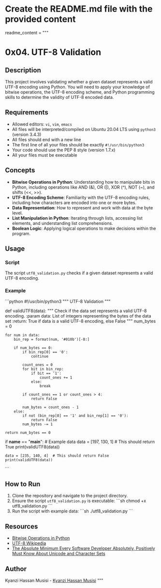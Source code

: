 # Create the README.md file with the provided content
readme_content = """
# 0x04. UTF-8 Validation

## Description

This project involves validating whether a given dataset represents a valid UTF-8 encoding using Python. You will need to apply your knowledge of bitwise operations, the UTF-8 encoding scheme, and Python programming skills to determine the validity of UTF-8 encoded data.

## Requirements

- Allowed editors: `vi`, `vim`, `emacs`
- All files will be interpreted/compiled on Ubuntu 20.04 LTS using `python3` (version 3.4.3)
- All files should end with a new line
- The first line of all your files should be exactly `#!/usr/bin/python3`
- Your code should use the PEP 8 style (version 1.7.x)
- All your files must be executable

## Concepts

- **Bitwise Operations in Python**: Understanding how to manipulate bits in Python, including operations like AND (&), OR (|), XOR (^), NOT (~), and shifts (<<, >>).
- **UTF-8 Encoding Scheme**: Familiarity with the UTF-8 encoding rules, including how characters are encoded into one or more bytes.
- **Data Representation**: How to represent and work with data at the byte level.
- **List Manipulation in Python**: Iterating through lists, accessing list elements, and understanding list comprehensions.
- **Boolean Logic**: Applying logical operations to make decisions within the program.

## Usage

### Script

The script `utf8_validation.py` checks if a given dataset represents a valid UTF-8 encoding.

### Example

\`\`\`python
#!/usr/bin/python3
\"\"\"
UTF-8 Validation
\"\"\"

def validUTF8(data):
    \"\"\"
    Check if the data set represents a valid UTF-8 encoding.
    :param data: List of integers representing the bytes of the data set
    :return: True if data is a valid UTF-8 encoding, else False
    \"\"\"
    num_bytes = 0

    for num in data:
        bin_rep = format(num, '#010b')[-8:]

        if num_bytes == 0:
            if bin_rep[0] == '0':
                continue

            count_ones = 0
            for bit in bin_rep:
                if bit == '1':
                    count_ones += 1
                else:
                    break

            if count_ones == 1 or count_ones > 4:
                return False

            num_bytes = count_ones - 1
        else:
            if not (bin_rep[0] == '1' and bin_rep[1] == '0'):
                return False
            num_bytes -= 1

    return num_bytes == 0

if __name__ == "__main__":
    # Example data
    data = [197, 130, 1]  # This should return True
    print(validUTF8(data))
    
    data = [235, 140, 4]  # This should return False
    print(validUTF8(data))
\`\`\`

## How to Run

1. Clone the repository and navigate to the project directory.
2. Ensure the script `utf8_validation.py` is executable:
    \`\`\`sh
    chmod +x utf8_validation.py
    \`\`\`
3. Run the script with example data:
    \`\`\`sh
    ./utf8_validation.py
    \`\`\`

## Resources

- [Bitwise Operations in Python](https://www.w3schools.com/python/python_operators.asp)
- [UTF-8 Wikipedia](https://en.wikipedia.org/wiki/UTF-8)
- [The Absolute Minimum Every Software Developer Absolutely, Positively Must Know About Unicode and Character Sets](https://www.joelonsoftware.com/2003/10/08/the-absolute-minimum-every-software-developer-absolutely-positively-must-know-about-unicode-and-character-sets-no-excuses/)

## Author

Kyanzi Hassan Musisi - [Kyanzi Hassan Musisi](https://www.x.com/hassan_kyanzi)
"""


